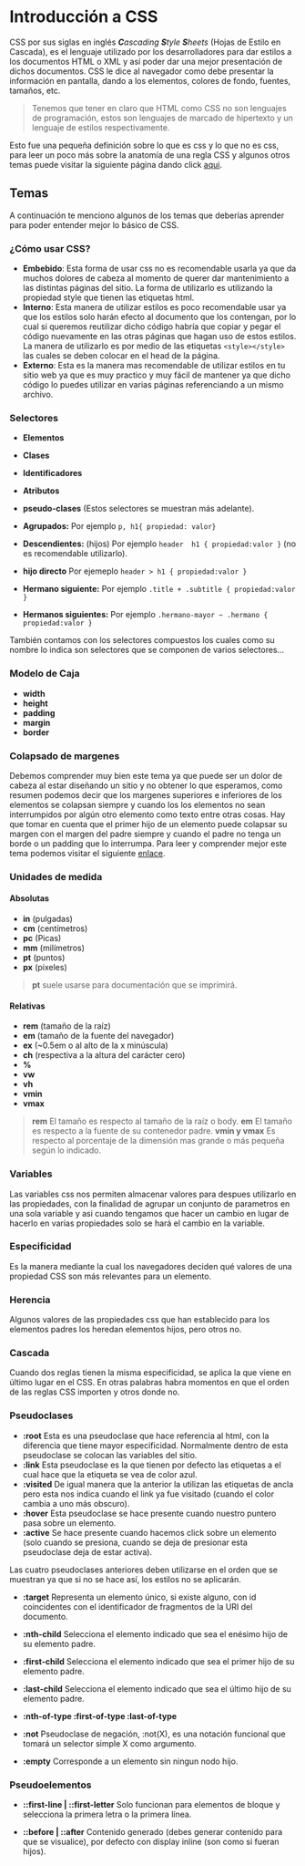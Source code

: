 
# Introducción a CSS

CSS por sus siglas en inglés _**C**ascading  **S**tyle  **S**heets_ (Hojas de Estilo en Cascada), es el lenguaje utilizado por los desarrolladores para dar estilos a los documentos HTML o XML y así poder dar una mejor presentación de dichos documentos. CSS le dice al navegador como debe presentar la información en pantalla, dando a los elementos, colores de fondo, fuentes, tamaños, etc.

>Tenemos que tener en claro que HTML como CSS no son lenguajes de programación, estos son lenguajes de marcado de hipertexto y un lenguaje de estilos respectivamente.

Esto fue una pequeña definición sobre lo que es css y lo que no es css, para leer un poco más sobre la anatomía de una regla CSS y algunos otros temas puede visitar la siguiente página dando click [aqui](https://developer.mozilla.org/es/docs/Learn/Getting_started_with_the_web/CSS_basics).

## Temas
A continuación te menciono algunos de los temas que deberías aprender para poder entender mejor lo básico de CSS.
### ¿Cómo usar CSS?
- **Embebido**: Esta forma de usar css no es recomendable usarla ya que da muchos dolores de cabeza al momento de querer dar mantenimiento a las distintas páginas del sitio. La forma de utilizarlo es utilizando la propiedad style que tienen las etiquetas html.
- **Interno**:  Esta manera de utilizar estilos es poco recomendable usar ya que los estilos solo harán efecto al documento que los contengan, por lo cual si queremos reutilizar dicho código habría que copiar y pegar el código nuevamente en las otras páginas que hagan uso de estos estilos. La manera de utilizarlo es por medio de las etiquetas `<style></style>` las cuales se deben colocar en el head de la página.
- **Externo**: Esta es la manera mas recomendable de utilizar estilos en tu sitio web ya que es muy practico y muy fácil de mantener ya que dicho código lo puedes utilizar en varias páginas referenciando a un mismo archivo.
### Selectores
- **Elementos**
- **Clases**
- **Identificadores**
- **Atributos**
- **pseudo-clases** (Estos selectores se muestran más adelante).

- **Agrupados:** 
Por ejemplo `p, h1{ propiedad: valor}`

- **Descendientes:** (hijos)
Por ejemplo `header  h1 { propiedad:valor }` (no es recomendable utilizarlo).

- **hijo directo**
Por ejemeplo `header > h1 { propiedad:valor } `

- **Hermano siguiente:**
Por ejemplo `.title + .subtitle { propiedad:valor }`

- **Hermanos siguientes:**
Por ejemplo `.hermano-mayor ~ .hermano { propiedad:valor }`




También contamos con los selectores compuestos los cuales como su nombre lo indica son selectores que se componen de varios selectores...

### Modelo de Caja
- **width**
- **height**
- **padding**
- **margin**
- **border**

### Colapsado de margenes
Debemos comprender muy bien este tema ya que puede ser un dolor de cabeza al estar diseñando un sitio y no obtener lo que esperamos, como resumen podemos decir que los margenes superiores e inferiores de los elementos se colapsan siempre y cuando los los elementos no sean interrumpidos por algún otro elemento como texto entre otras cosas. 
Hay que tomar en cuenta que el primer hijo de un elemento puede colapsar su margen con el margen del padre siempre y cuando el padre no tenga un borde o un padding que lo interrumpa.
Para leer y comprender mejor este tema podemos visitar el siguiente [enlace](https://developer.mozilla.org/es/docs/Web/CSS/CSS_Modelo_Caja/Mastering_margin_collapsing).

### Unidades de medida
#### Absolutas
- **in** (pulgadas)
- **cm** (centímetros)
- **pc** (Picas)
- **mm** (milímetros)
- **pt** (puntos)
- **px** (pixeles)

>**pt** suele usarse para documentación que se imprimirá.

#### Relativas

- **rem** (tamaño de la raíz)
- **em** (tamaño de la fuente del navegador)
- **ex** (~0.5em o al alto de la x minúscula)
- **ch** (respectiva a la altura del carácter cero)
- **%**
- **vw**
- **vh**
- **vmin** 
- **vmax**

>**rem** El tamaño es respecto al tamaño de la raíz o body.
>**em** El tamaño es respecto a la fuente de su contenedor padre.
>**vmin y vmax** Es respecto al porcentaje de la dimensión mas grande o más pequeña según lo indicado.


### Variables
Las variables css nos permiten almacenar valores para despues utilizarlo en las propiedades, con la finalidad de agrupar un conjunto de parametros en una sola variable y asi cuando tengamos que hacer un cambio en lugar de hacerlo en varias propiedades solo se hará el cambio en la variable.

### Especificidad
Es la manera mediante la cual los navegadores deciden qué valores de una propiedad CSS son más relevantes para un elemento.

### Herencia
Algunos valores de las propiedades css que han establecido para los elementos padres los heredan elementos hijos, pero otros no.

### Cascada
Cuando dos reglas tienen la misma especificidad, se aplica la que viene en último lugar en el CSS. En otras palabras habra momentos en que el orden de las reglas CSS importen y otros donde no.


### Pseudoclases

- **:root** Esta es una pseudoclase que hace referencia al html, con la diferencia que tiene mayor especificidad. Normalmente dentro de esta pseudoclase se colocan las variables del sitio.
- **:link** Esta pseudoclase es la que tienen por defecto las etiquetas a el cual hace que la etiqueta se vea de color azul.
- **:visited** De igual manera que la anterior la utilizan las etiquetas de ancla pero esta nos indica cuando el link ya fue visitado (cuando el color cambia a uno más obscuro).
- **:hover** Esta pseudoclase se hace presente cuando nuestro puntero pasa sobre un elemento.
- **:active** Se hace presente cuando hacemos click sobre un elemento (solo cuando se presiona, cuando se deja de presionar esta pseudoclase deja de estar activa).

Las cuatro pseudoclases anteriores deben utilizarse en el orden que se muestran ya que si no se hace así, los estilos no se aplicarán.
- **:target** Representa un elemento único, si existe alguno, con id coincidentes con el identificador de fragmentos de la URI del documento.

- **:nth-child** Selecciona el elemento indicado que sea el enésimo hijo de su elemento padre.
- **:first-child** Selecciona el elemento indicado que sea el primer hijo de su elemento padre.
- **:last-child** Selecciona el elemento indicado que sea el último hijo de su elemento padre.

- **:nth-of-type :first-of-type :last-of-type**

- **:not** Pseudoclase de negación, :not(X), es una notación funcional que tomará un selector simple X como argumento.

- **:empty** Corresponde a un elemento sin ningun nodo hijo.

### Pseudoelementos

- **::first-line | ::first-letter** Solo funcionan para elementos de bloque y selecciona la primera letra o la primera línea.


- **::before | ::after** Contenido generado (debes generar contenido para que se visualice), por defecto con display inline (son como si fueran hijos).

